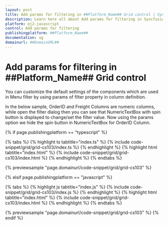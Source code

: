 ```yaml
---
layout: post
title: Add params for filtering in ##Platform_Name## Grid control | Syncfusion
description: Learn here all about Add params for filtering in Syncfusion ##Platform_Name## Grid control of Syncfusion Essential JS 2 and more.
platform: ej2-javascript
control: Add params for filtering 
publishingplatform: ##Platform_Name##
documentation: ug
domainurl: ##DomainURL##
---
```


# Add params for filtering in ##Platform_Name## Grid control

You can customize the default settings of the components which are used in Menu filter by using params of filter property in column definition.

In the below sample, OrderID and Freight Columns are numeric columns, while open the filter dialog then you can see that NumericTextBox with spin button is displayed to change/set the filter value. Now using the params option we hide the spin button in NumericTextBox for OrderID Column.

{% if page.publishingplatform == "typescript" %}

 {% tabs %}
{% highlight ts tabtitle="index.ts" %}
{% include code-snippet/grid/grid-cs103/index.ts %}
{% endhighlight %}
{% highlight html tabtitle="index.html" %}
{% include code-snippet/grid/grid-cs103/index.html %}
{% endhighlight %}
{% endtabs %}
        
{% previewsample "page.domainurl/code-snippet/grid/grid-cs103" %}

{% elsif page.publishingplatform == "javascript" %}

{% tabs %}
{% highlight js tabtitle="index.js" %}
{% include code-snippet/grid/grid-cs103/index.js %}
{% endhighlight %}
{% highlight html tabtitle="index.html" %}
{% include code-snippet/grid/grid-cs103/index.html %}
{% endhighlight %}
{% endtabs %}

{% previewsample "page.domainurl/code-snippet/grid/grid-cs103" %}
{% endif %}
